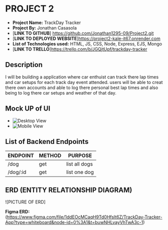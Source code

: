 # PROJECT 2

- **Project Name:** TrackDay Tracker
- **Project By:** Jonathan Casasola
- [**LINK TO GITHUB**] https://github.com/Jonathan1295-09/Project2.git
- [**LINK TO DEPLOYED WEBSITE**]https://project2-kale-it67.onrender.com
- **List of Technologies used:** HTML, JS, CSS, Node, Express, EJS, Mongo
- [**LINK TO TRELLO**]https://trello.com/b/JGQjtUpf/trackday-tracker

## Description

I will be building a application where car enthuist can track there lap times and car setups for each track day event attended. users will be able to creat there own accounts and able to log there personal best lap times and also being to log there car setups and weather of that day. 

## Mock UP of UI

- ![Desktop View](http://imgur.com)
- ![Mobile View](http://imgur.com)

## List of Backend Endpoints

| ENDPOINT | METHOD | PURPOSE |
|----------|--------|---------|
| /dog | get | list all dogs |
|/dog/:id | get | list one dog |

## ERD (ENTITY RELATIONSHIP DIAGRAM)

![PICTURE OF ERD]

**Figma ERD:**(https://www.figma.com/file/1ddEOcMCaqH9Td0Hfslt6Z/TrackDay-Tracker-App?type=whiteboard&node-id=0%3A1&t=buwNHLvayVhTwA3c-1)


